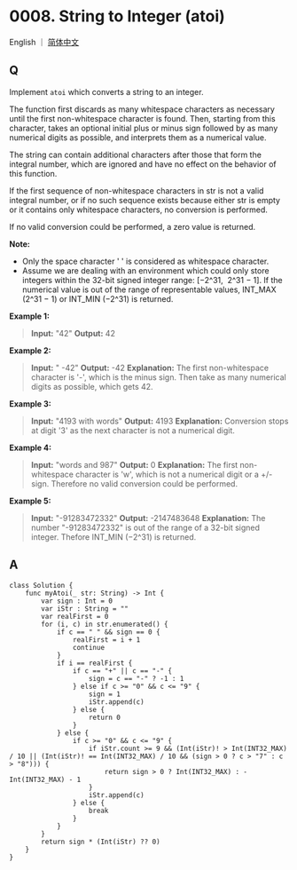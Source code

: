 # 0008. String to Integer (atoi)

English ｜ [简体中文](./README-zh_CN.md)



## Q

Implement `atoi` which converts a string to an integer.

The function first discards as many whitespace characters as necessary until the first non-whitespace character is found. Then, starting from this character, takes an optional initial plus or minus sign followed by as many numerical digits as possible, and interprets them as a numerical value.

The string can contain additional characters after those that form the integral number, which are ignored and have no effect on the behavior of this function.

If the first sequence of non-whitespace characters in str is not a valid integral number, or if no such sequence exists because either str is empty or it contains only whitespace characters, no conversion is performed.

If no valid conversion could be performed, a zero value is returned.

**Note:**

- Only the space character ' ' is considered as whitespace character.
- Assume we are dealing with an environment which could only store integers within the 32-bit signed integer range: [−2^31,  2^31 − 1]. If the numerical value is out of the range of representable values, INT_MAX (2^31 − 1) or INT_MIN (−2^31) is returned.

**Example 1:**

>**Input:** "42"
>**Output:** 42

**Example 2:**

>**Input:** "   -42"
>**Output:** -42
>**Explanation:** The first non-whitespace character is '-', which is the minus sign.
>             Then take as many numerical digits as possible, which gets 42.

**Example 3:**

>**Input:** "4193 with words"
>**Output:** 4193
>**Explanation:** Conversion stops at digit '3' as the next character is not a numerical digit.

**Example 4:**

>**Input:** "words and 987"
>**Output:** 0
>**Explanation:** The first non-whitespace character is 'w', which is not a numerical 
>             digit or a +/- sign. Therefore no valid conversion could be performed.

**Example 5:**

>**Input:** "-91283472332"
>**Output:** -2147483648
>**Explanation:** The number "-91283472332" is out of the range of a 32-bit signed integer.
>             Thefore INT_MIN (−2^31) is returned.



## A

```
class Solution {
    func myAtoi(_ str: String) -> Int {
        var sign : Int = 0
        var iStr : String = ""
        var realFirst = 0
        for (i, c) in str.enumerated() {
            if c == " " && sign == 0 {
                realFirst = i + 1
                continue
            }
            if i == realFirst {
                if c == "+" || c == "-" {
                    sign = c == "-" ? -1 : 1
                } else if c >= "0" && c <= "9" {
                    sign = 1
                    iStr.append(c)
                } else {
                    return 0
                }
            } else {
                if c >= "0" && c <= "9" {
                    if iStr.count >= 9 && (Int(iStr)! > Int(INT32_MAX) / 10 || (Int(iStr)! == Int(INT32_MAX) / 10 && (sign > 0 ? c > "7" : c > "8"))) {
                        return sign > 0 ? Int(INT32_MAX) : -Int(INT32_MAX) - 1
                    }
                    iStr.append(c)
                } else {
                    break
                }
            }
        }
        return sign * (Int(iStr) ?? 0)
    }
}
```
